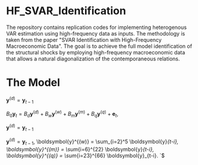 # HF_SVAR_Identification
The repository contains replication codes for implementing heterogenous VAR estimation using high-frequency data as inputs. The methodology is taken from the paper "SVAR Identification with High-Frequency Macroeconomic Data". The goal is to achieve the full model identification of the structural shocks by employing high-frequency macroeconomic data that allows a natural diagonalization of the contemporaneous relations.

# The Model
$\boldsymbol{y}^{(d)} = \boldsymbol{y}_{t-1}$

$B_0\boldsymbol{y}_{t} = B_d \boldsymbol{y}^{(d)}  + B_w \boldsymbol{y}^{(w)} + B_m \boldsymbol{y}^{(m)} + B_q \boldsymbol{y}^{(q)} + \boldsymbol{e}_t,$

$\boldsymbol{y}^{(d)} = \boldsymbol{y}_{t-1}$
 
$\boldsymbol{y}^{(d)} = \boldsymbol{y}_{t-1}$, 
\boldsymbol{y}^{(w)} = \sum_{i=2}^5 \boldsymbol{y}_{t-i}, 
\boldsymbol{y}^{(m)} = \sum_{i=6}^{22} \boldsymbol{y}_{t-i}, 
\boldsymbol{y}^{(q)} = \sum_{i=23}^{66} \boldsymbol{y}_{t-i}. `$


